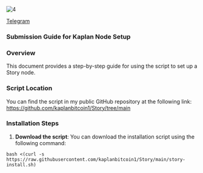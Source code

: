 ![4](https://github.com/user-attachments/assets/8a9f4d97-b30d-4be6-b8bb-cd77ad099102)

[Telegram](https://t.me/kaplangibi/)<br>


### Submission Guide for Kaplan Node Setup

### Overview
This document provides a step-by-step guide for using the script to set up a Story node. 

### Script Location
You can find the script in my public GitHub repository at the following link:
https://github.com/kaplanbitcoin1/Story/tree/main

### Installation Steps
1. **Download the script**: You can download the installation script using the following command:

```
bash <(curl -s https://raw.githubusercontent.com/kaplanbitcoin1/Story/main/story-install.sh)
```
